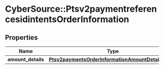 # CyberSource::Ptsv2paymentreferencesidintentsOrderInformation

## Properties
Name | Type | Description | Notes
------------ | ------------- | ------------- | -------------
**amount_details** | [**Ptsv2paymentsOrderInformationAmountDetailsOrder**](Ptsv2paymentsOrderInformationAmountDetailsOrder.md) |  | [optional] 


